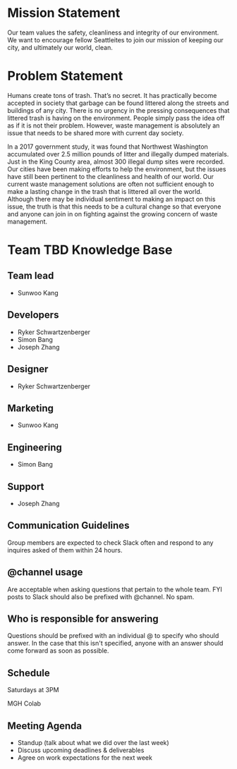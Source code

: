 # Mission Statement
Our team values the safety, cleanliness and integrity of our environment. We want to encourage fellow Seattleites to join our mission of keeping our city, and ultimately our world, clean.

# Problem Statement
Humans create tons of trash. That’s no secret. It has practically become accepted in society that garbage can be found littered along the streets and buildings of any city. There is no urgency in the pressing consequences that littered trash is having on the environment. People simply pass the idea off as if it is not their problem. However, waste management is absolutely an issue that needs to be shared more with current day society. 

In a 2017 government study, it was found that Northwest Washington accumulated over 2.5 million pounds of litter and illegally dumped materials. Just in the King County area, almost 300 illegal dump sites were recorded. Our cities have been making efforts to help the environment, but the issues have still been pertinent to the cleanliness and health of our world. Our current waste management solutions are often not sufficient enough to make a lasting change in the trash that is littered all over the world. Although there may be individual sentiment to making an impact on this issue, the truth is that this needs to be a cultural change so that everyone and anyone can join in on fighting against the growing concern of waste management.


# Team TBD Knowledge Base 

## Team lead 
- Sunwoo Kang

## Developers
- Ryker Schwartzenberger
- Simon Bang
- Joseph Zhang

## Designer
- Ryker Schwartzenberger

## Marketing
- Sunwoo Kang

## Engineering
- Simon Bang

## Support
- Joseph Zhang

## Communication Guidelines
Group members are expected to check Slack often and respond to any inquires asked of them within 24 hours.

## @channel usage
Are acceptable when asking questions that pertain to the whole team. FYI posts to Slack should also be prefixed with @channel. No spam.

## Who is responsible for answering
Questions should be prefixed with an individual @ to specify who should answer. In the case that this isn't specified, anyone with an answer should come forward as soon as possible.

## Schedule
Saturdays at 3PM

MGH Colab

## Meeting Agenda
- Standup (talk about what we did over the last week)
- Discuss upcoming deadlines & deliverables
- Agree on work expectations for the next week
